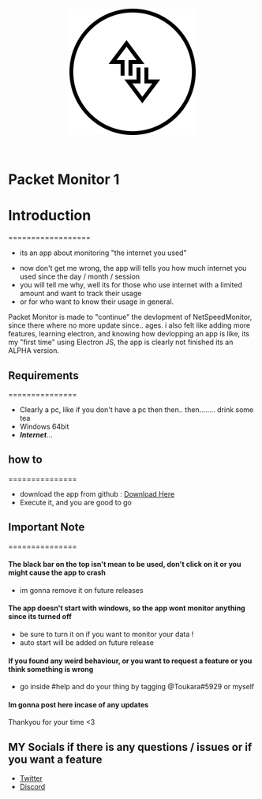 
<p align="center">
  <img width="256" height="256" src="/PacketMonitor.png">
</p>

<br />


# Packet Monitor 1

# Introduction
==================

* its an app about monitoring "the internet you used"
- now don't get me wrong, the app will tells you how much internet you used since the day / month / session
- you will tell me why, well its for those who use internet with a limited amount and want to track their usage
- or for who want to know their usage in general.

Packet Monitor is made to "continue" the devlopment of NetSpeedMonitor, since there where no more update since.. ages.
i also felt like adding more features, learning electron, and knowing how devlopping an app is like, 
its my "first time" using Electron JS, the app is clearly not finished its an ALPHA version.


## Requirements  
===============

* Clearly a pc, like if you don't have a pc then then.. then........ drink some tea
* Windows 64bit
* ***Internet***...


## how to
===============

* download the app from github : [Download Here](https://github.com/Madscientiste/Packet-Monitor/releases)
* Execute it, and you are good to go

## Important Note
===============

#### The black bar on the top isn't mean to be used, don't click on it or you might cause the app to crash
- im gonna remove it on future releases

#### The app doesn't start with windows, so the app wont monitor anything since its turned off
- be sure to turn it on if you want to monitor your data ! 
- auto start will be added on future release

#### If you found any weird behaviour, or you want to request a feature or you think something is wrong 
- go inside #help and do your thing by tagging @Toukara#5929 or myself

#### Im gonna post here incase of any updates

Thankyou for your time <3

## MY Socials if there is any questions / issues or if you want a feature
 * [Twitter](https://twitter.com/njustn0) <br />
 * [Discord](https://discord.gg/mJVB5xE)
